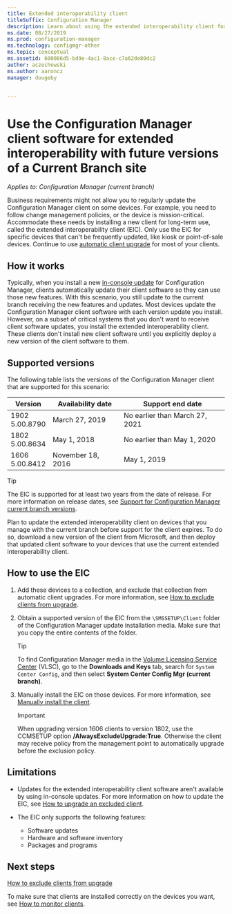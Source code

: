 ```yaml
---
title: Extended interoperability client
titleSuffix: Configuration Manager
description: Learn about using the extended interoperability client for long-term support of a static Configuration Manager client with a current branch site.
ms.date: 08/27/2019
ms.prod: configuration-manager
ms.technology: configmgr-other
ms.topic: conceptual
ms.assetid: 600086d5-bd9e-4ac1-8ace-c7a62de80dc2
author: aczechowski
ms.author: aaroncz
manager: dougeby


---
```


# Use the Configuration Manager client software for extended interoperability with future versions of a Current Branch site

*Applies to: Configuration Manager (current branch)*  

Business requirements might not allow you to regularly update the Configuration Manager client on some devices. For example, you need to follow change management policies, or the device is mission-critical. Accommodate these needs by installing a new client for long-term use, called the extended interoperability client (EIC). Only use the EIC for specific devices that can't be frequently updated, like kiosk or point-of-sale devices. Continue to use [automatic client upgrade](/sccm/core/clients/manage/upgrade/upgrade-clients-for-windows-computers#bkmk_autoupdate) for most of your clients.

## How it works

Typically, when you install a new [in-console update](/sccm/core/servers/manage/install-in-console-updates) for Configuration Manager, clients automatically update their client software so they can use those new features. With this scenario, you still update to the current branch receiving the new features and updates. Most devices update the Configuration Manager client software with each version update you install. However, on a subset of critical systems that you don't want to receive client software updates, you install the extended interoperability client. These clients don't install new client software until you explicitly deploy a new version of the client software to them.

## Supported versions

The following table lists the versions of the Configuration Manager client that are supported for this scenario:

| Version | Availability date | Support end date |
|---------|---------|---------|
| 1902<br/>5.00.8790 | March 27, 2019 | No earlier than March 27, 2021 |
| 1802<br/>5.00.8634 | May 1, 2018 | No earlier than May 1, 2020 |
| 1606<br/>5.00.8412 | November 18, 2016 | May 1, 2019 |

> [!TIP]  
> The EIC is supported for at least two years from the date of release. For more information on release dates, see [Support for Configuration Manager current branch versions](/sccm/core/servers/manage/current-branch-versions-supported).  

Plan to update the extended interoperability client on devices that you manage with the current branch before support for the client expires. To do so, download a new version of the client from Microsoft, and then deploy that updated client software to your devices that use the current extended interoperability client.

## How to use the EIC

1. Add these devices to a collection, and exclude that collection from automatic client upgrades. For more information, see [How to exclude clients from upgrade](/sccm/core/clients/manage/upgrade/exclude-clients-windows).  

1. Obtain a supported version of the EIC from the `\SMSSETUP\Client` folder of the Configuration Manager update installation media. Make sure that you copy the entire contents of the folder.  

    > [!TIP]  
    > To find Configuration Manager media in the [Volume Licensing Service Center](https://www.microsoft.com/Licensing/servicecenter/Downloads/DownloadsAndKeys.aspx) (VLSC), go to the **Downloads and Keys** tab, search for `System Center Config`, and then select **System Center Config Mgr (current branch)**.

1. Manually install the EIC on those devices. For more information, see [Manually install the client](/sccm/core/clients/deploy/deploy-clients-to-windows-computers#BKMK_Manual).  

    > [!Important]  
    > When upgrading version 1606 clients to version 1802, use the CCMSETUP option **/AlwaysExcludeUpgrade:True**. Otherwise the client may receive policy from the management point to automatically upgrade before the exclusion policy.  

## Limitations

- Updates for the extended interoperability client software aren't available by using in-console updates. For more information on how to update the EIC, see [How to upgrade an excluded client](/sccm/core/clients/manage/upgrade/exclude-clients-windows#bkmk_override).  

- The EIC only supports the following features:  

  - Software updates  
  - Hardware and software inventory
  - Packages and programs

## Next steps

[How to exclude clients from upgrade](/sccm/core/clients/manage/upgrade/exclude-clients-windows)

To make sure that clients are installed correctly on the devices you want, see [How to monitor clients](/sccm/core/clients/manage/monitor-clients).
